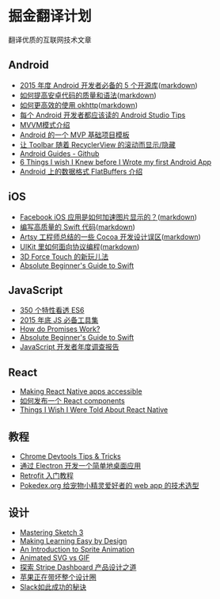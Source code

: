 # 掘金翻译计划

翻译优质的互联网技术文章

## Android

* [2015 年度 Android 开发者必备的 5 个开源库](http://gold.xitu.io/entry/5649b8d160b2ed36204eabad)([markdown](https://github.com/xitu/gold-miner/blob/master/TODO/Top-5-Android-libraries-every-Android-developer-should-know-about.md))
* [如何提高安卓代码的质量和语法](http://gold.xitu.io/entry/561104a260b2b52c9ce40ea0)([markdown](https://github.com/xitu/gold-miner/blob/master/TODO/how-to-improve-quality-and-syntax-of-your-android-code.md))
* [如何更高效的使用 okhttp](http://gold.xitu.io/entry/5665ac0f60b202595a710eb6)([markdown](https://github.com/xitu/gold-miner/blob/master/TODO/effective-okhttp.md))
* [每个 Android 开发者都应该读的 Android Studio Tips](http://gold.xitu.io/entry/5664efa500b0ec3f657bae1d)
* [MVVM模式介绍](http://gold.xitu.io/entry/560933ce60b227b771931f90)
* [Android 的一个 MVP 基础项目模板](http://gold.xitu.io/entry/5630f9c600b0ee7f0bb48c25)
* [让 Toolbar 随着 RecyclerView 的滚动而显示/隐藏](http://gold.xitu.io/entry/56320b3400b05c9d2b0f7f6f)
* [Android Guides - Github](http://gold.xitu.io/entry/5584f8e9e4b09e372efeca9a)
* [6 Things I wish I Knew before I Wrote my first Android App](http://gold.xitu.io/entry/55a38698e4b0ed48f0bfc1ef)
* [Android 上的数据格式 FlatBuffers 介绍](http://gold.xitu.io/entry/55dd1e3b60b27e6cd500d266)

## iOS

* [Facebook iOS 应用是如何加速图片显示的？](http://gold.xitu.io/entry/55d182c460b2b750998476c4)([markdown](https://github.com/xitu/gold-miner/blob/master/TODO/faster-photos-in-facebook-for-ios.md))
* [编写高质量的 Swift 代码](http://gold.xitu.io/entry/5661031d00b0c0607132b6da)([markdown](https://github.com/xitu/gold-miner/blob/master/TODO/OptimizationTips.rst))
* [Artsy 工程师总结的一些 Cocoa 开发设计误区](http://gold.xitu.io/entry/55fb191f60b20bbff6370fc5)([markdown](https://github.com/xitu/gold-miner/blob/master/TODO/Cocoa-Architecture-Dropped-Design-Patterns.md))
* [UIKit 里如何面向协议编程](http://gold.xitu.io/entry/5611522e60b2b52c9cead330)([markdown](https://github.com/xitu/gold-miner/blob/master/TODO/ios-9-tutorial-series-protocol-oriented-programming-with-uikit.md))
* [3D Force Touch 的新玩儿法](http://gold.xitu.io/entry/562d9cd660b2c1e233c9106b)
* [Absolute Beginner's Guide to Swift](http://gold.xitu.io/entry/5662e08960b204d55d49b95a)

## JavaScript

* [350 个特性看透 ES6](http://gold.xitu.io/entry/5622740a60b27457e870342e)
* [2015 年底 JS 必备工具集](http://gold.xitu.io/entry/566d34d760b202590bde4c88)
* [How do Promises Work?](http://gold.xitu.io/entry/5665281460b21eab5d5c41fa)
* [Absolute Beginner's Guide to Swift](http://gold.xitu.io/entry/5662e08960b204d55d49b95a)
* [JavaScript 开发者年度调查报告](http://gold.xitu.io/entry/566d29cf60b2e416628e6ff0)

## React

* [Making React Native apps accessible](http://gold.xitu.io/entry/566b01a800b0d1dbc721e56b)
* [如何发布一个 React components](http://gold.xitu.io/entry/566951db60b25a8c2e23daaa)
* [Things I Wish I Were Told About React Native](http://gold.xitu.io/entry/563d9b9960b2c82f2b9da18d)
 
## 教程

* [Chrome Devtools Tips & Tricks](http://gold.xitu.io/entry/5625ae6e60b2d1400143a89b)
* [通过 Electron 开发一个简单地桌面应用](http://gold.xitu.io/entry/56722bd300b01b78b5395115)
* [Retrofit 入门教程](http://gold.xitu.io/entry/5652610c00b0bf37326a7be1)
* [Pokedex.org 给宠物小精灵爱好者的 web app 的技术选型](http://gold.xitu.io/entry/56630cf260b259ca649136e6)

## 设计

* [Mastering Sketch 3](http://gold.xitu.io/entry/5659daf9ddb299ad38f9e446)
* [Making Learning Easy by Design](http://gold.xitu.io/entry/5632212260b21ee8e6d49a5d)
* [An Introduction to Sprite Animation](http://gold.xitu.io/entry/561c78e760b22ed7aa58292f)
* [Animated SVG vs GIF](http://gold.xitu.io/entry/5655432d00b0bf379ee801dd)
* [探索 Stripe Dashboard 产品设计之道](http://gold.xitu.io/entry/56287ca460b20fc981076b8f)
* [苹果正在带坏整个设计圈](http://gold.xitu.io/entry/5649381200b0bf37d8439ba7)
* [Slack如此成功的秘诀](http://gold.xitu.io/entry/5645499900b07eb0181e63df)

